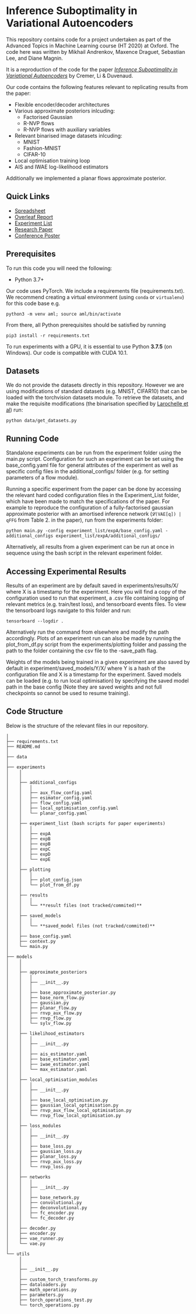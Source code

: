 # Inference Suboptimality in Variational Autoencoders
This repository contains code for a project undertaken as part of the Advanced Topics in Machine Learning course (HT 2020) at Oxford. The code here was written by Mikhail Andrenkov, Maxence Draguet, Sebastian Lee, and Diane Magnin.

It is a reproduction of the code for the paper [_Inference Suboptimality in Variational Autoencoders_](https://arxiv.org/pdf/1801.03558.pdf) by Cremer, Li & Duvenaud. 

Our code contains the following features relevant to replicating results from the paper:

* Flexible encoder/decoder architectures
* Various approximate posteriors inlcuding:
    * Factorised Gaussian
    * R-NVP flows
    * R-NVP flows with auxiliary variables
* Relevant binarised image datasets inlcuding:
    * MNIST
    * Fashion-MNIST
    * CIFAR-10
* Local optimisation training loop
* AIS and IWAE log-likelihood estimators

Additionally we implemented a planar flows approximate posterior.

## Quick Links
* [Spreadsheet](https://docs.google.com/spreadsheets/d/1y8K3G4ih2Ta9uB6wM7noJpNtmomSwDDZmKUIKUfGlTk/edit#gid=0)
* [Overleaf Report](https://www.overleaf.com/2537812191smnpkcprxdxs)
* [Experiment List](https://docs.google.com/document/d/1mjVGWMD_I13s5KsolYSpAij37CbMO58AiLj4kKjfKHA/edit?usp=sharing)
* [Research Paper](https://arxiv.org/abs/1801.03558)
* [Conference Poster](https://unioxfordnexus-my.sharepoint.com/:p:/g/personal/hert5869_ox_ac_uk/EeDaJHDlDnhNr4R5VdsCbaoBEgjwqa5hrsuq-I7QbCKh8Q?e=uGHYxV)

## Prerequisites

To run this code you will need the following:

* Python 3.7+

Our code uses PyTorch. We include a requirements file (requirements.txt). We recommend creating a virtual environment (using ```conda``` or ```virtualenv```) for this code base e.g.

```python3 -m venv aml; source aml/bin/activate```

From there, all Python prerequisites should be satisfied by running

```pip3 install -r requirements.txt```

To run experiments with a GPU, it is essential to use Python **3.7.5** (on Windows).  Our code is compatible with CUDA 10.1.

## Datasets

We do not provide the datasets directly in this repository. However we are using modifications of standard datasets (e.g. MNIST, CIFAR10) that can be loaded with the torchvision datasets module. To retrieve the datasets, and make the requisite modifications (the binarisation specified by [Larochelle et al](https://dl.acm.org/doi/abs/10.1145/1390156.1390224)) run:

```python data/get_datasets.py```

## Running Code

Standalone experiments can be run from the experiment folder using the main.py script. Configuration for such an experiment can be set using the base_config.yaml file for general attributes of the experiment as well as specific config files in the additional_configs/ folder (e.g. for setting parameters of a flow module).

Running a specific experiment from the paper can be done by accessing the relevant hard coded configuration files in the Experiment_List folder, which have been made to match the specifications of the paper. For example to reproduce the configuration of a fully-factorised gaussian approximate posterior with an amortised inference network (`𝓛(VAE[q]) | qFFG` from Table 2. in the paper), run from the experiments folder:

```python main.py -config experiment_list/expA/base_config.yaml -additional_configs experiment_list/expA/additional_configs/```

Alternatively, all results from a given experiment can be run at once in sequence using the bash script in the relevant experiment folder.

## Accessing Experimental Results

Results of an experiment are by default saved in experiments/results/X/ where X is a timestamp for the experiment. Here you will find a copy of the configuration used to run that experiment, a .csv file containing logging of relevant metrics (e.g. train/test loss), and tensorboard events files. To view the tensorboard logs navigate to this folder and run:

```tensorboard --logdir .```

Alternatively run the command from elsewhere and modify the path accordingly. Plots of an experiment run can also be made by running the plot_from_df.py script from the experiments/plotting folder and passing the path to the folder containing the csv file to the -save_path flag.

Weights of the models being trained in a given experiment are also saved by default in experiment/saved_models/Y/X/ where Y is a hash of the configuration file and X is a timestamp for the experiment. Saved models can be loaded (e.g. to run local optimisation) by specifying the saved model path in the base config (Note they are saved weights and not full checkpoints so cannot be used to resume training).

## Code Structure

Below is the structure of the relevant files in our repository. 

```
│
├── requirements.txt
├── README.md
│     
├── data
│     
├── experiments
│    │
│    │
│    ├── additional_configs
│    │   │
│    │   ├── aux_flow_config.yaml
│    │   ├── esimator_config.yaml
│    │   ├── flow_config.yaml
│    │   ├── local_optimisation_config.yaml
│    │   └── planar_config.yaml
│    │
│    ├── experiment_list (bash scripts for paper experiments)
│    │   │
│    │   ├── expA
│    │   ├── expB
│    │   ├── expB
│    │   ├── expC
│    │   ├── expD
│    │   └── expE
│    │
│    ├── plotting
│    │   │
│    │   ├── plot_config.json
│    │   └── plot_from_df.py
│    │
│    ├── results
│    │   │
│    │   └── **result files (not tracked/commited)**
│    │
│    ├── saved_models
│    │   │
│    │   └── **saved_model files (not tracked/commited)**
│    │
│    ├── base_config.yaml
│    ├── context.py
│    └── main.py
│     
├── models
│    │
│    │
│    ├── approximate_posteriors
│    │   │
│    │   ├── __init__.py
│    │   │
│    │   ├── base_approximate_posterior.py
│    │   ├── base_norm_flow.py
│    │   ├── gaussian.py
│    │   ├── planar_flow.py
│    │   ├── rnvp_aux_flow.py
│    │   ├── rnvp_flow.py
│    │   └── sylv_flow.py
│    │
│    ├── likelihood_estimators
│    │   │
│    │   ├── __init__.py
│    │   │
│    │   ├── ais_estimator.yaml
│    │   ├── base_estimator.yaml
│    │   ├── iwae_estimator.yaml
│    │   └── max_estimator.yaml
│    │
│    ├── local_optimisation_modules
│    │   │
│    │   ├── __init__.py
│    │   │
│    │   ├── base_local_optimisation.py
│    │   ├── gaussian_local_optimisation.py
│    │   ├── rnvp_aux_flow_local_optimisation.py
│    │   └── rnvp_flow_local_optimisation.py
│    │
│    ├── loss_modules
│    │   │
│    │   ├── __init__.py
│    │   │
│    │   ├── base_loss.py
│    │   ├── gaussian_loss.py
│    │   ├── planar_loss.py
│    │   ├── rnvp_aux_loss.py
│    │   └── rnvp_loss.py
│    │
│    ├── networks
│    │   │
│    │   ├── __init__.py
│    │   │
│    │   ├── base_network.py
│    │   ├── convolutional.py
│    │   ├── deconvolutional.py
│    │   ├── fc_encoder.py
│    │   └── fc_decoder.py
│    │
│    ├── decoder.py
│    ├── encoder.py
│    ├── vae_runner.py
│    └── vae.py
│    
└── utils
     │
     │
     ├── __init__.py 
     │     
     ├── custom_torch_transforms.py
     ├── dataloaders.py
     ├── math_operations.py
     ├── parameters.py 
     ├── torch_operations_test.py
     └── torch_operations.py             
```
